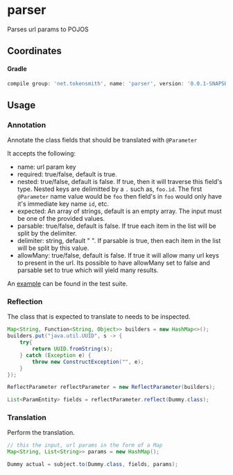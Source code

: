 # parser
Parses url params to POJOS

## Coordinates
#### Gradle
```groovy
compile group: 'net.tokensmith', name: 'parser', version: '0.0.1-SNAPSHOT'
```

## Usage

### Annotation
Annotate the class fields that should be translated with `@Parameter`

It accepts the following:
 - name: url param key
 - required: true/false, default is true.
 - nested: true/false, default is false. If true, then it will traverse this field's type. Nested keys are delimitted by a `.` such as, `foo.id`. The first `@Parameter` name value would be `foo` then field's in `foo` would only have it's immediate key name `id`, etc.   
 - expected: An array of strings, default is an empty array. The input must be one of the provided values.
 - parsable: true/false, default is false. If true each item in the list will be split by the delimiter.
 - delimiter: string, default " ". If parsable is true, then each item in the list will be split by this value.
 - allowMany: true/false, default is false. If true it will allow many url keys to present in the url. Its possible to have allowMany set to false and parsable set to true which will yield many results.

An [example](src/test/java/helper/Dummy.java) can be found in the test suite.

### Reflection
The class that is expected to translate to needs to be inspected.
```java
Map<String, Function<String, Object>> builders = new HashMap<>();
builders.put("java.util.UUID", s -> {
    try{
        return UUID.fromString(s);
    } catch (Exception e) {
        throw new ConstructException("", e);
    }
});

ReflectParameter reflectParameter = new ReflectParameter(builders);

List<ParamEntity> fields = reflectParameter.reflect(Dummy.class);
```

### Translation
Perform the translation.
```java
// this the input, url params in the form of a Map
Map<String, List<String>> params = new HashMap();

Dummy actual = subject.to(Dummy.class, fields, params);
```

